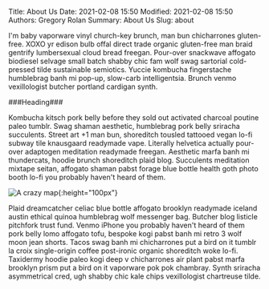 Title: About Us
Date: 2021-02-08 15:50
Modified: 2021-02-08 15:50
Authors: Gregory Rolan
Summary: About Us
Slug: about

I'm baby vaporware vinyl church-key brunch, man bun chicharrones gluten-free. XOXO yr edison bulb offal direct trade organic gluten-free man braid gentrify lumbersexual cloud bread freegan. Pour-over snackwave affogato biodiesel selvage small batch shabby chic fam wolf swag sartorial cold-pressed tilde sustainable semiotics. Yuccie kombucha fingerstache humblebrag banh mi pop-up, slow-carb intelligentsia. Brunch venmo vexillologist butcher portland cardigan synth.

###Heading###

Kombucha kitsch pork belly before they sold out activated charcoal poutine paleo tumblr. Swag shaman aesthetic, humblebrag pork belly sriracha succulents. Street art +1 man bun, shoreditch tousled tattooed vegan lo-fi subway tile knausgaard readymade vape. Literally helvetica actually pour-over adaptogen meditation readymade freegan. Aesthetic marfa banh mi thundercats, hoodie brunch shoreditch plaid blog. Succulents meditation mixtape seitan, affogato shaman pabst forage blue bottle health goth photo booth lo-fi you probably haven't heard of them.

 
![A crazy map]({static}/images/map.jpg){:height="100px"}

Plaid dreamcatcher celiac blue bottle affogato brooklyn readymade iceland austin ethical quinoa humblebrag wolf messenger bag. Butcher blog listicle pitchfork trust fund. Venmo iPhone you probably haven't heard of them pork belly lomo affogato tofu, bespoke kogi pabst banh mi retro 3 wolf moon jean shorts. Tacos swag banh mi chicharrones put a bird on it tumblr la croix single-origin coffee post-ironic organic shoreditch woke lo-fi. Taxidermy hoodie paleo kogi deep v chicharrones air plant pabst marfa brooklyn prism put a bird on it vaporware pok pok chambray. Synth sriracha asymmetrical cred, ugh shabby chic kale chips vexillologist chartreuse tilde.

